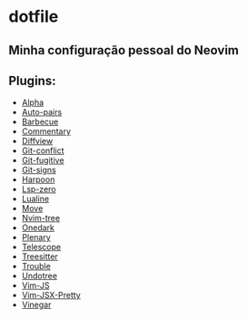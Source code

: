 # dotfile

## Minha configuração pessoal do Neovim

## Plugins:

<ul>
  <li><a href="https://github.com/goolord/alpha-nvim">Alpha</a></li>
  <li><a href="https://github.com/windwp/nvim-autopairs">Auto-pairs</a></li>
  <li><a href="https://github.com/utilyre/barbecue.nvim">Barbecue</a></li>
  <li><a href="https://github.com/tpope/vim-commentary">Commentary</a></li>
  <li><a href="https://github.com/sindrets/diffview.nvim">Diffview</a></li>
  <li><a href="https://github.com/akinsho/git-conflict.nvim">Git-conflict</a></li>
  <li><a href="https://github.com/tpope/vim-fugitive">Git-fugitive</a></li>
  <li><a href="https://github.com/lewis6991/gitsigns.nvim">Git-signs</a></li>
  <li><a href="https://github.com/ThePrimeagen/harpoon">Harpoon</a></li>
  <li><a href="https://github.com/VonHeikemen/lsp-zero.nvim">Lsp-zero</a></li>
  <li><a href="https://github.com/nvim-lualine/lualine.nvim">Lualine</a></li>
  <li><a href="https://github.com/ur4ltz/move.nvim">Move</a></li>
  <li><a href="https://github.com/nvim-tree/nvim-tree.lua">Nvim-tree</a></li>
  <li><a href="https://github.com/navarasu/onedark.nvim">Onedark</a></li>
  <li><a href="https://github.com/nvim-lua/plenary.nvim">Plenary</a></li>
  <li><a href="https://github.com/nvim-telescope/telescope.nvim">Telescope</a></li>
  <li><a href="https://github.com/nvim-treesitter/nvim-treesitter">Treesitter</a></li>
  <li><a href="https://github.com/folke/trouble.nvim">Trouble</a></li>
  <li><a href="https://github.com/mbbill/undotree">Undotree</a></li>
  <li><a href="https://github.com/yuezk/vim-js">Vim-JS</a></li>
  <li><a href="https://github.com/maxmellon/vim-jsx-pretty">Vim-JSX-Pretty</a></li>
  <li><a href="https://github.com/tpope/vim-vinegar">Vinegar</a></li>
</ul>
